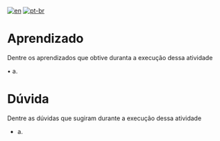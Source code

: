 [![en](https://img.shields.io/badge/lang-en-red.svg)](https://github.com/DayanFA/Sistemas-de-Informacao-UFAC/blob/main/Linguagem%20de%20Programa%C3%A7%C3%A3o%20I/Avalia%C3%A7%C3%B5es/README.md)
[![pt-br](https://img.shields.io/badge/lang-pt--br-green.svg)](https://github.com/DayanFA/Sistemas-de-Informacao-UFAC/blob/main/Linguagem%20de%20Programa%C3%A7%C3%A3o%20I/Avalia%C3%A7%C3%B5es/README.pt-br.md)

# Aprendizado

Dentre os aprendizados que obtive duranta a execução dessa atividade

• a.

# Dúvida

Dentre as dúvidas que sugiram durante a execução dessa atividade

* a.
